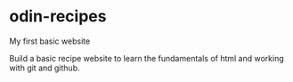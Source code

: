 # odin-recipes

My first basic website

Build a basic recipe website to learn the fundamentals of html and working with git and github.
